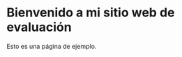 <!DOCTYPE html>
<html>
  <head>
    <title>
      Mi Proyecto-Web-Ejemplo 
    </title>
  </head>
  <body>
    <h1>Bienvenido a mi sitio web de evaluación</h1>
    <p>Esto es una página de ejemplo.</p>
  </body>
</html>
